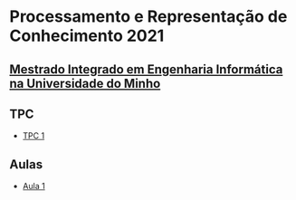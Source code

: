 # Processamento e Representação de Conhecimento 2021

## [Mestrado Integrado em Engenharia Informática na Universidade do Minho](https://miei.di.uminho.pt/)

## TPC

* [TPC 1](https://github.com/chico2911/PRC2021/tree/main/TPC1)

## Aulas

* [Aula 1](https://github.com/chico2911/PRC2021/tree/main/Aula%201)